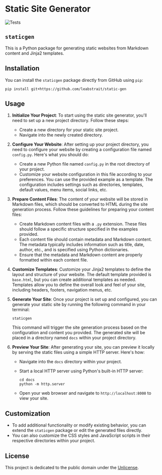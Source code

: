 # Static Site Generator

![Tests](https://github.com/leabstrait/static-gen/actions/workflows/tests.yml/badge.svg)

## `staticgen`

This is a Python package for generating static websites from Markdown content and Jinja2 templates.

## Installation

You can install the `staticgen` package directly from GitHub using `pip`:

```
pip install git+https://github.com/leabstrait/static-gen
```

## Usage

1. **Initialize Your Project**: To start using the static site generator, you'll need to set up a new project directory. Follow these steps:

   - Create a new directory for your static site project.
   - Navigate into the newly created directory.

2. **Configure Your Website**: After setting up your project directory, you need to configure your website by creating a configuration file named `config.py`. Here's what you should do:

   - Create a new Python file named `config.py` in the root directory of your project.
   - Customize your website configuration in this file according to your preferences. You can use the provided example as a template. The configuration includes settings such as directories, templates, default values, menu items, social links, etc.

3. **Prepare Content Files**: The content of your website will be stored in Markdown files, which should be converted to HTML during the site generation process. Follow these guidelines for preparing your content files:

   - Create Markdown content files with a `.py` extension. These files should follow a specific structure specified in the examples provided.
   - Each content file should contain metadata and Markdown content. The metadata typically includes information such as title, date, author, etc., and is specified using Python dictionaries.
   - Ensure that the metadata and Markdown content are properly formatted within each content file.

4. **Customize Templates**: Customize your Jinja2 templates to define the layout and structure of your website. The default template provided is `base.html`, but you can create additional templates as needed. Templates allow you to define the overall look and feel of your site, including headers, footers, navigation menus, etc.

5. **Generate Your Site**: Once your project is set up and configured, you can generate your static site by running the following command in your terminal:

   ```
   staticgen
   ```

   This command will trigger the site generation process based on the configuration and content you provided. The generated site will be placed in a directory named `docs` within your project directory.

6. **Preview Your Site**: After generating your site, you can preview it locally by serving the static files using a simple HTTP server. Here's how:

   - Navigate into the `docs` directory within your project.
   - Start a local HTTP server using Python's built-in HTTP server:

     ```
     cd docs
     python -m http.server
     ```

   - Open your web browser and navigate to `http://localhost:8000` to view your site.

## Customization

- To add additional functionality or modify existing behavior, you can extend the `staticgen` package or edit the generated files directly.
- You can also customize the CSS styles and JavaScript scripts in their respective directories within your project.

## License

This project is dedicated to the public domain under the [Unlicense](UNLICENSE).
